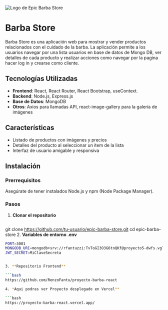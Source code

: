 ![Logo de Epic Barba Store](https://res.cloudinary.com/da2aauwq2/image/upload/v1713512881/Beard-Store/logo2.png)

# Barba Store

Barba Store es una aplicación web para mostrar y vender productos relacionados con el cuidado de la barba. La aplicación permite a los usuarios navegar por una lista usuarios en base de datos de Mongo DB, ver detalles de cada producto y realizar acciones como navegar por la pagina hacer log in y crearse como cliente.

## Tecnologías Utilizadas

- **Frontend**: React, React Router, React Bootstrap, useContext.
- **Backend**: Node.js, Express.js
- **Base de Datos**: MongoDB
- **Otros**: Axios para llamadas API, react-image-gallery para la galería de imágenes

## Características

- Listado de productos con imágenes y precios
- Detalles del producto al seleccionar un ítem de la lista
- Interfaz de usuario amigable y responsiva

## Instalación

### Prerrequisitos

Asegúrate de tener instalados Node.js y npm (Node Package Manager).

### Pasos

1. **Clonar el repositorio**

   ```bash
git clone https://github.com/tu-usuario/epic-barba-store.git
cd epic-barba-store
2. **Variables de entorno .env**

   ```bash
PORT=3001
MONGODB_URI=mongodb+srv://rfantuzzi:TvToGI3O3G6tnQKf@proyecto5-dwfs.vglnjl4.mongodb.net/?retryWrites=true&w=majority&appName=Proyecto5-dwfs
JWT_SECRET=MiClaveSecreta


3. **Repositorio Frontend**

   ```bash
https://github.com/RenzoFantu/proyecto-barba-react

4. *Aqui podras ver Proyecto desplegado en Vercel**

   ```bash
https://proyecto-barba-react.vercel.app/
